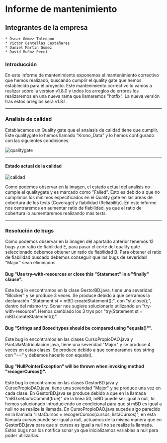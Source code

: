 # Informe de mantenimiento

## Integrantes de la empresa

	* Óscar Gómez Toledano
	* Victor Centellas Castañares
	* Daniel Martin Gómez
	* David Muñoz Pecci

### Introducción

En este informe de mantenimiento exponemos el mantenimiento correctivo que hemos realizado, buscando cumplir el quality  gate que hemos establecido para el proyecto. Este mantenimiento correctivo lo vamos a realizar sobre la version v1.8.0 y todos los arreglos de errores los realizaremos en una nueva rama que llamaremos "hotfix". La nueva versión tras estos arreglos será v1.8.1.

---

### Analisis de calidad

Establecemos un Quality gate que el analasis de calidad tiene que cumplir. Este qualitygate lo hemos llamado "Krono_Data" y lo hemos configurado con las siguientes condiciones:

![qualitygate](https://user-images.githubusercontent.com/99763441/208732938-a3c0ce27-526c-4fad-b093-cc9d36f8258a.PNG)

---

#### Estado actual de la calidad 

![calidad](https://user-images.githubusercontent.com/99763441/208732951-0812948c-2975-44d0-b4ef-cde1ba5c429a.PNG)

Como podemos observar en la imagen, el estado actual del analisis no cumple el qualitygate y es marcado como "Failed". Esto es debido a que no cumplimos los minimos especificados en el Quality gate en las areas de cobertura de los tests (Coverage) y fiabilidad (Reliability). En este informe nos centraremos en aumentar ratio de fiabilidad, ya que el ratio de cobertura lo aumentaremos realizando más tests.

---

### Resolución de bugs

Como podemos observar en la imagen del apartado anterior tenemos 12 bugs y un ratio de fiabilidad E, para pasar el corte del quality gate seleccionado debemos obtener un ratio de fiabilidad B. Para obtener el ratio de fiabilidad buscado debemos conseguir que los bugs de severidad "Major" sean eliminados

#### Bug "Use try-with-resources or close this "Statement" in a "finally" clause".

Este bug lo encontramos en la clase GestorBD.java, tiene una severidad "Blocker" y se produce 3 veces. Se produce debido a que cerramos la declaración "Statement st = mBD.createStatement();", con "st.close();", dentro del mismo try. Sonar nos sugiere solucionarlo utilizando un "try-with-resource". Hemos cambiado los 3 trys por "try(Statement st = mBD.createStatement())".

#### Bug "Strings and Boxed types should be compared using "equals()"".

Este bug lo encontramos en las clases CursoPropioDAO.java y PantallaMatriculacion.java, tiene una severidad "Major" y se produce 4 veces en estas clases. Se produce debido a que comparamos dos string con "==" y debemos hacerlo con equals(). 

#### Bug "NullPointerException" will be thrown when invoking method "recogerCursos()".

Este bug lo encontramos en las clases GestorBD.java y CursoPropioDAO.java, tiene una severidad "Major" y se produce una vez en cada clase. En GestorBD.java se produce debido a que en la llamada "mBD.setautoCommit(true)" de la linea 50, mBD puede ser igual a null, lo hemos solucionado introduciendo un condicional para que si mBD es igual a null no se realize la llamada. En CursoPropioDAO.java sucede algo parecido en la llamada "listaCursos = recogerCursos(cursos, listaCursos)", en esta llamada cursos puede ser igual a null, actuamos de la misma manera que en GestorBD.java para que si cursos es igual a null no se realize la llamada. Estos bugs nos los notifica sonar ya que inicializamos variables a null para poder utilizarlas.
